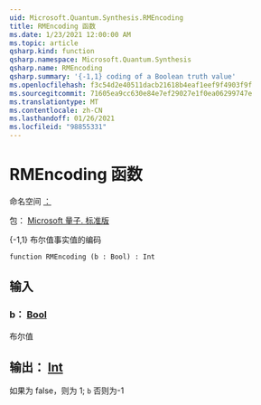```yaml
---
uid: Microsoft.Quantum.Synthesis.RMEncoding
title: RMEncoding 函数
ms.date: 1/23/2021 12:00:00 AM
ms.topic: article
qsharp.kind: function
qsharp.namespace: Microsoft.Quantum.Synthesis
qsharp.name: RMEncoding
qsharp.summary: '{-1,1} coding of a Boolean truth value'
ms.openlocfilehash: f3c54d2e40511dacb21618b4eaf1eef9f4903f9f
ms.sourcegitcommit: 71605ea9cc630e84e7ef29027e1f0ea06299747e
ms.translationtype: MT
ms.contentlocale: zh-CN
ms.lasthandoff: 01/26/2021
ms.locfileid: "98855331"
---
```

# <a name="rmencoding-function"></a>RMEncoding 函数

命名空间 [：](xref:Microsoft.Quantum.Synthesis)

包： [Microsoft 量子. 标准版](https://nuget.org/packages/Microsoft.Quantum.Standard)


{-1,1} 布尔值事实值的编码

```qsharp
function RMEncoding (b : Bool) : Int
```


## <a name="input"></a>输入

### <a name="b--bool"></a>b： [Bool](xref:microsoft.quantum.lang-ref.bool)

布尔值



## <a name="output--int"></a>输出： [Int](xref:microsoft.quantum.lang-ref.int)

如果为 false，则为 1; `b` 否则为-1